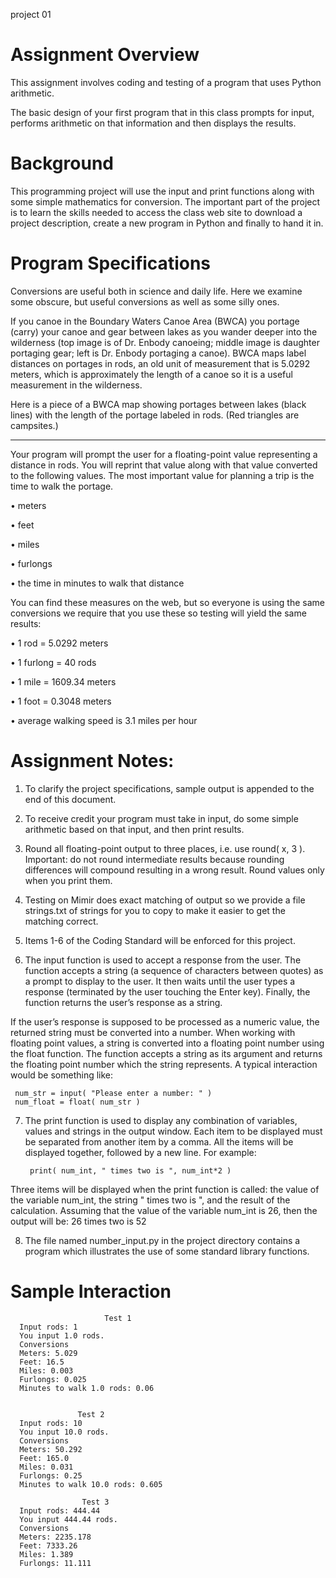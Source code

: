 project 01 

# Assignment Overview

This assignment involves coding and testing of a program that uses Python arithmetic.

The basic design of your first program that in this class prompts for input, performs arithmetic on that information and then displays the results.

# Background

This programming project will use the input and print functions along with some simple mathematics for conversion. The important part of the project is to learn the skills needed to access the class web site to download a project description, create a new program in Python and finally to hand it in.

# Program Specifications
Conversions are useful both in science and daily life. Here we examine some obscure, but useful conversions as well as some silly ones.

If you canoe in the Boundary Waters Canoe Area (BWCA) you portage (carry) your canoe and gear between lakes as you wander deeper into the wilderness (top image is of Dr. Enbody canoeing; middle image is daughter portaging gear; left is Dr. Enbody portaging a canoe). BWCA maps label distances on portages in rods, an old unit of measurement that is 5.0292 meters, which is approximately the length of a canoe so it is a useful measurement in the wilderness.

Here is a piece of a BWCA map showing portages between lakes (black lines) with the length of the portage labeled in rods. (Red triangles are campsites.)

-----------------------
Your program will prompt the user for a floating-point value representing a distance in rods. You will reprint that value along with that value converted to the following values. The most important value for planning a trip is the time to walk the portage.

• meters

• feet

• miles

• furlongs

• the time in minutes to walk that distance


You can find these measures on the web, but so everyone is using the same conversions we require that you use these so testing will yield the same results:

• 1 rod = 5.0292 meters

• 1 furlong = 40 rods

• 1 mile = 1609.34 meters

• 1 foot = 0.3048 meters

• average walking speed is 3.1 miles per hour

# Assignment Notes:
1. To clarify the project specifications, sample output is appended to the end of this document.
  
2. To receive credit your program must take in input, do some simple arithmetic based on that input, and then print results.

3. Round all floating-point output to three places, i.e. use round( x, 3 ). Important: do not round intermediate results because rounding differences will compound resulting in a wrong result. Round values only when you print them.

4. Testing on Mimir does exact matching of output so we provide a file strings.txt of strings for you to copy to make it easier to get the matching correct.

5. Items 1-6 of the Coding Standard will be enforced for this project.

6. The input function is used to accept a response from the user. The function accepts a
string (a sequence of characters between quotes) as a prompt to display to the user. It then waits until the user types a response (terminated by the user touching the Enter key). Finally, the function returns the user’s response as a string.

If the user’s response is supposed to be processed as a numeric value, the returned string must be converted into a number. When working with floating point values, a string is converted into a floating point number using the float function. The function accepts a string as its argument and returns the floating point number which the string represents. A typical interaction would be something like:

     num_str = input( "Please enter a number: " )
     num_float = float( num_str )

7. The print function is used to display any combination of variables, values and strings in the output window. Each item to be displayed must be separated from another item by a comma. All the items will be displayed together, followed by a new line. For example:

        print( num_int, " times two is ", num_int*2 )
        
Three items will be displayed when the print function is called: the value of the variable
num_int, the string " times two is ", and the result of the calculation. Assuming that the value of the variable num_int is 26, then the output will be: 26 times two is 52

8. The file named number_input.py in the project directory contains a program which illustrates the use of some standard library functions.

# Sample Interaction

                         Test 1
      Input rods: 1
      You input 1.0 rods.
      Conversions
      Meters: 5.029
      Feet: 16.5
      Miles: 0.003
      Furlongs: 0.025
      Minutes to walk 1.0 rods: 0.06


                   Test 2
      Input rods: 10
      You input 10.0 rods.
      Conversions
      Meters: 50.292
      Feet: 165.0
      Miles: 0.031
      Furlongs: 0.25
      Minutes to walk 10.0 rods: 0.605
      
                    Test 3
      Input rods: 444.44
      You input 444.44 rods.
      Conversions
      Meters: 2235.178
      Feet: 7333.26
      Miles: 1.389
      Furlongs: 11.111
